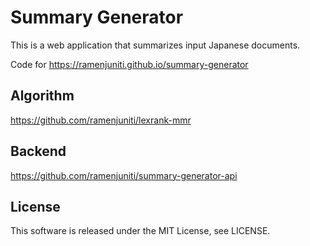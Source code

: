 # Summary Generator

This is a web application that summarizes input Japanese documents.

Code for https://ramenjuniti.github.io/summary-generator

## Algorithm

https://github.com/ramenjuniti/lexrank-mmr

## Backend

https://github.com/ramenjuniti/summary-generator-api

## License

This software is released under the MIT License, see LICENSE.
